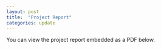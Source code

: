 ```yaml
---                                                                             
layout: post                                                                    
title:  "Project Report"
categories: update                                                              
---                                                                             
```


You can view the project report embedded as a PDF below.

<object data="{{ site.url }}{{ site.baseurl }}/assets/pdf/report.pdf" width="1000" height="1000" type="application/pdf"></object> 